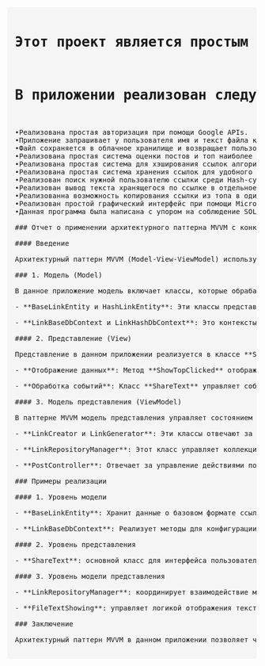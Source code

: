 <pre style="font-family: monospace; white-space: pre; margin: 20px 0; background: #f5f5f5; padding: 15px; border-radius: 5px;">
<h1 align="center">Этот проект является простым аналогом приложения Pastebin. Приложение было сделано исключительно для демонстрации моих навыков в C#,но в дальнейшем работа над ним может быть продолжена.</h1>
<h1 align="center">В приложении реализован следующий функционал:.</h1>

•Реализована простая авторизация при помощи Google APIs.
•Приложение запрашивает у пользователя имя и текст файла который необходимо сохранить.
•Файл сохраняется в облачное хранилище и возвращает пользователю публичную ссылку на файл.
•Реализована простая система оценки постов и топ наиболее популярных ссылок.
•Реализована простая система для хэширования ссылок алгоритмом SHA256 для удобного хранения и обеспечения наибольшей безопасности.
•Реализована простая система хранения ссылок для удобного доступа к ним при помощи реляционной БД SQLite.
•Реализован поиск нужной пользователю ссылки среди Hash-сумм для обеспечения наибольшей защиты данных,пользователю возвращается ссылка не измененная алгоритмом SHA256.
•Реализован вывод текста хранящегося по ссылке в отдельное окно интерфейса.
•Реализованна возможность копирования ссылки из топа в один клик для ее просмотра и оценки.
•Реализован простой графический интерфейс при помощи Microsoft Forms.
•Данная программа была написана с упором на соблюдение SOLID и ООП.

### Отчет о применении архитектурного паттерна MVVM с конкретными примерами реализации

#### Введение

Архитектурный паттерн MVVM (Model-View-ViewModel) используется в разработке приложений для упрощения взаимодействия между интерфейсом пользователя и бизнес-логикой. В данном отчете мы проанализируем структурные единицы приложения, описанного в предоставленном коде, с акцентом на реализацию подхода MVVM.

### 1. Модель (Model)

В данное приложение модель включает классы, которые обрабатывают и хранят данные. Примеры таких классов:

- **BaseLinkEntity и HashLinkEntity**: Эти классы представляют сущности, которые хранят данные о ссылках. Они наследуются от базового класса **LinkDbForm**, который определяет общие свойства, такие как `ExpirationDate`. Эти классы отвечают за инкапсуляцию данных, связанных с ссылками, и могут использоваться для управления ими в базе данных.

- **LinkBaseDbContext и LinkHashDbContext**: Это контексты Entity Framework, управляющие доступом к базе данных. Они позволяют создать и взаимодействовать с таблицами, в которых хранятся данные ссылок, используя ORM под названием Entity Framework Core.

#### 2. Представление (View)

Представление в данном приложении реализуется в классе **ShareText**, который наследуется от **Form**. Оно включает элементы пользовательского интерфейса, такие как текстовые поля и кнопки. Основные функции представления:

- **Отображение данных**: Метод **ShowTopClicked** отображает популярные ссылки в списке, вызывая метод интерфейса **IShowUI**. Этот интерфейс обеспечивает четкое разделение между логикой представления и отображением данных.

- **Обработка событий**: Класс **ShareText** управляет событиями, такими как нажатия кнопок, и вызывает соответствующие методы для выполнения логики приложения. Например, событие **LikeClicked** вызывает метод **LikePost** из класса **PostController**, что показывает связь между представлением и логикой.

#### 3. Модель представления (ViewModel)

В паттерне MVVM модель представления управляет состоянием представления и координирует взаимодействие между моделью и представлением. В данном коде функции модели представления распределены по нескольким классам:

- **LinkCreator и LinkGenerator**: Эти классы отвечают за создание и генерацию ссылок. Класс **LinkGenerator** генерирует *SHA256* хэш для предоставленной ссылки, а класс **LinkCreator** использует объект *LinkGenerator* для создания базовой ссылки и ее хэша. Это разделение обязанностей упрощает тестирование и улучшает поддерживаемость кода.

- **LinkRepositoryManager**: Этот класс управляет коллекцией ссылок и делегирует задачи по добавлению и удалению ссылок классам, реализующим интерфейсы `IDatabaseLinkAdder` и `IDatabaseLinkRemover`. Это позволяет легко изменять логику управления ссылками при необходимости.

- **PostController**: Отвечает за управление действиями пользователей, такими как лайки и дизлайки. Он использует интерфейсы для получения пользовательского ввода и выполнения операций над сущностями ссылок.

### Примеры реализации

#### 1. Уровень модели

- **BaseLinkEntity**: Хранит данные о базовом формате ссылки и количестве лайков. Это позволяет удобно работать с данными в контексте базы.
  
- **LinkBaseDbContext**: Реализует методы для конфигурации базы данных, что способствует легкости взаимодействия с данными.

#### 2. Уровень представления

- **ShareText**: основной класс для интерфейса пользователя, который обрабатывает ввод данных и взаимодействие с пользователем (нажатия кнопок, отображение данных).

#### 3. Уровень модели представления

- **LinkRepositoryManager**: координирует взаимодействие между добавлением и удалением ссылок. В методе **AddLink** вызываются действия по добавлению как базовой, так и хэшированной ссылки.

- **FileTextShowing**: управляет логикой отображения текста файла, обеспечивая взаимодействие между пользовательским вводом и отображением данных. Он использует интерфейсы для доступа к необходимым данным и методам.

### Заключение

Архитектурный паттерн MVVM в данном приложении позволяет четко разделить ответственность между компонентами, улучшая организацию и поддержку кода. Четкое разделение на модель, представление и модель представления обеспечивает высокий уровень абстракции и простоту в модификации. Этот подход позволяет также эффективно тестировать бизнес-логику, не вмешиваясь в детали интерфейса. Классы, реализующие интерфейсы, предоставляют гибкость и расширяемость, что делает код более читаемым и легко управляемым.
  </pre>
